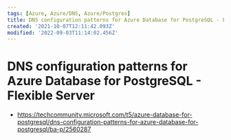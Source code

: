 ```yaml
---
tags: [Azure, Azure/DNS, Azure/Postgres]
title: DNS configuration patterns for Azure Database for PostgreSQL - Flexible Server
created: '2021-10-07T12:11:42.093Z'
modified: '2022-09-03T11:14:02.456Z'
---
```


# DNS configuration patterns for Azure Database for PostgreSQL - Flexible Server

* https://techcommunity.microsoft.com/t5/azure-database-for-postgresql/dns-configuration-patterns-for-azure-database-for-postgresql/ba-p/2560287

